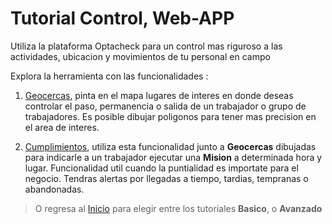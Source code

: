 # Tutorial Control, Web-APP

Utiliza la plataforma Optacheck para un control mas riguroso a las actividades, ubicacion y movimientos de tu personal en campo 

Explora la herramienta con las funcionalidades :

1. [Geocercas](/v1/web-app/control/geocercas.html), pinta en el mapa lugares de interes en donde deseas controlar el paso, permanencia o salida de un trabajador o grupo de trabajadores. Es posible dibujar poligonos para tener mas precision en el area de interes.

2. [Cumplimientos](/v1/web-app/control/cumplimientos.html), utiliza esta funcionalidad junto a **Geocercas** dibujadas para indicarle a un trabajador ejecutar una **Mision** a determinada hora y lugar. Funcionalidad util cuando la puntialidad es importate para el negocio. Tendras alertas por llegadas a tiempo, tardias, tempranas o abandonadas. 


> O regresa al [Inicio](/v1/web-app/) para elegir entre los tutoriales **Basico**,  o  **Avanzado**
<!--stackedit_data:
eyJoaXN0b3J5IjpbODIzNzQyODIsLTEwNjExNDg2MzNdfQ==
-->
